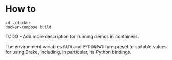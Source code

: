 # How to
```
cd ./docker
docker-compose build
```
TODO - Add more description for running demos in containers.

The environment variables `PATH` and `PYTHONPATH` are preset to suitable values for using Drake, including, in particular, its Python bindings.
